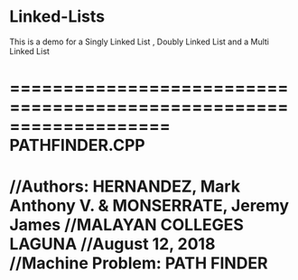 # Linked-Lists
This is a demo for a Singly Linked List , Doubly Linked List and a Multi Linked List 


===================================================================
                         PATHFINDER.CPP
==================================================================
//Authors: HERNANDEZ, Mark Anthony V. & MONSERRATE, Jeremy James
//MALAYAN COLLEGES LAGUNA
//August 12, 2018
//Machine Problem: PATH FINDER
==================================================================
